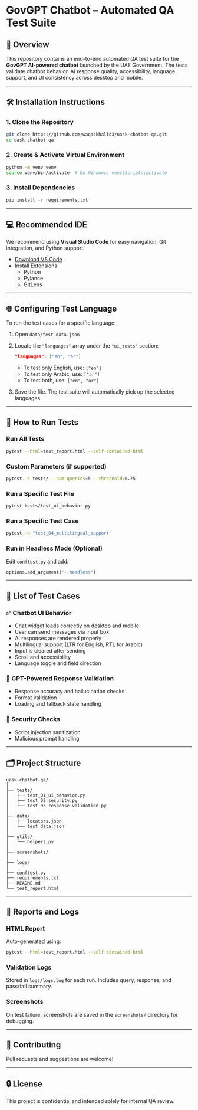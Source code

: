 # GovGPT Chatbot – Automated QA Test Suite

## 📌 Overview
This repository contains an end-to-end automated QA test suite for the **GovGPT AI-powered chatbot** launched by the UAE Government. The tests validate chatbot behavior, AI response quality, accessibility, language support, and UI consistency across desktop and mobile.

---

## 🛠 Installation Instructions 

### 1. Clone the Repository
```bash
git clone https://github.com/waqaskhalid3/uask-chatbot-qa.git
cd uask-chatbot-qa
```

### 2. Create & Activate Virtual Environment
```bash
python -m venv venv
source venv/bin/activate  # On Windows: venv\Scripts\activate
```

### 3. Install Dependencies
```bash
pip install -r requirements.txt
```

---

## 💻 Recommended IDE
We recommend using **Visual Studio Code** for easy navigation, Git integration, and Python support.

- [Download VS Code](https://code.visualstudio.com/)
- Install Extensions:
  - Python
  - Pylance
  - GitLens

---

## 🌐 Configuring Test Language

To run the test cases for a specific language:

1. Open `data/test-data.json`
2. Locate the `"languages"` array under the `"ui_tests"` section:
   ```json
   "languages": ["en", "ar"]
   ```
   - To test only English, use: `["en"]`
   - To test only Arabic, use: `["ar"]`
   - To test both, use: `["en", "ar"]`

3. Save the file. The test suite will automatically pick up the selected languages.

---

## 🚀 How to Run Tests

### Run All Tests
```bash
pytest --html=test_report.html --self-contained-html
```

### Custom Parameters (if supported)
```bash
pytest -s tests/ --num-queries=5 --threshold=0.75
```

### Run a Specific Test File
```bash
pytest tests/test_ui_behavior.py
```

### Run a Specific Test Case
```bash
pytest -k "test_04_multilingual_support"
```

### Run in Headless Mode (Optional)
Edit `conftest.py` and add:
```python
options.add_argument("--headless")
```



---

## 🧪 List of Test Cases

### ✅ Chatbot UI Behavior
- Chat widget loads correctly on desktop and mobile
- User can send messages via input box
- AI responses are rendered properly
- Multilingual support (LTR for English, RTL for Arabic)
- Input is cleared after sending
- Scroll and accessibility
- Language toggle and field direction

### 🤖 GPT-Powered Response Validation
- Response accuracy and hallucination checks
- Format validation
- Loading and fallback state handling

### 🔐 Security Checks
- Script injection sanitization
- Malicious prompt handling

---

## 🗂 Project Structure

```
uask-chatbot-qa/
│
├── tests/
│   ├── test_01_ui_behavior.py
│   ├── test_02_security.py
│   └── test_03_response_validation.py
│
├── data/
│   ├── locators.json
│   └── test_data.json
│
├── utils/
│   └── helpers.py
│
├── screenshots/
│
├── logs/
│
├── conftest.py
├── requirements.txt
├── README.md
└── test_report.html
```

---

## 📄 Reports and Logs

### HTML Report
Auto-generated using:
```bash
pytest --html=test_report.html --self-contained-html
```

### Validation Logs
Stored in `logs/logs.log` for each run. Includes query, response, and pass/fail summary.

### Screenshots
On test failure, screenshots are saved in the `screenshots/` directory for debugging.

---

## 🤝 Contributing
Pull requests and suggestions are welcome!

---

## 🔒 License
This project is confidential and intended solely for internal QA review.
